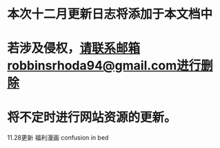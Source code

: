 # 本次十二月更新日志将添加于本文档中
# 若涉及侵权，请联系邮箱robbinsrhoda94@gmail.com进行删除
# 将不定时进行网站资源的更新。
11.28更新
福利漫画
confusion in bed
